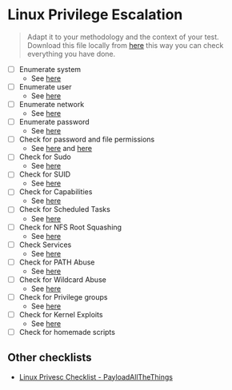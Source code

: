 # Linux Privilege Escalation

> Adapt it to your methodology and the context of your test.  
> Download this file locally from [here](https://raw.githubusercontent.com/CSbyGB/pentips/main/checklists/web-and-api-pentest-checklist.md) this way you can check everything you have done.  

- [ ] Enumerate system
  - See [here](https://csbygb.gitbook.io/pentips/linux/privesc)
- [ ] Enumerate user
  - See [here](https://csbygb.gitbook.io/pentips/linux/privesc)
- [ ] Enumerate network
  - See [here](https://csbygb.gitbook.io/pentips/linux/privesc)
- [ ] Enumerate password
  - See [here](https://csbygb.gitbook.io/pentips/linux/privesc)
- [ ] Check for password and file permissions
  - See [here](https://csbygb.gitbook.io/pentips/linux/privesc/pass-file-perm) and [here](https://csbygb.gitbook.io/pentips/linux/privesc#password-hunting)
- [ ] Check for Sudo
  - See [here](https://csbygb.gitbook.io/pentips/linux/privesc/sudo)
- [ ] Check for SUID
  - See [here](https://csbygb.gitbook.io/pentips/linux/privesc/suid)
- [ ] Check for Capabilities
  - See [here](https://csbygb.gitbook.io/pentips/linux/privesc/capabilities)
- [ ] Check for Scheduled Tasks
  - See [here](https://csbygb.gitbook.io/pentips/linux/privesc/cron)
- [ ] Check for NFS Root Squashing
  - See [here](https://csbygb.gitbook.io/pentips/linux/privesc/nfs-root-squashing)
- [ ] Check Services
  - See [here](https://csbygb.gitbook.io/pentips/linux/privesc/services)
- [ ] Check for PATH Abuse
  - See [here](https://csbygb.gitbook.io/pentips/linux/privesc/path)
- [ ] Check for Wildcard Abuse
  - See [here](https://csbygb.gitbook.io/pentips/linux/privesc/wildcard)
- [ ] Check for Privilege groups
  - See [here](https://csbygb.gitbook.io/pentips/linux/privesc/groups)
- [ ] Check for Kernel Exploits
  - See [here](https://csbygb.gitbook.io/pentips/linux/privesc/kernel)
- [ ] Check for homemade scripts

## Other checklists

- [Linux Privesc Checklist - PayloadAllTheThings](https://github.com/swisskyrepo/PayloadsAllTheThings/blob/master/Methodology%20and%20Resources/Linux%20-%20Privilege%20Escalation.md)
